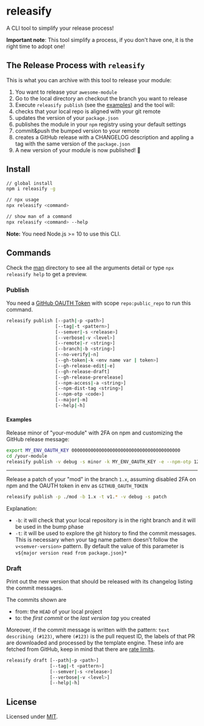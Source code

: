 # releasify

A CLI tool to simplify your release process!

**Important note**:
This tool simplify a process, if you don't have one, it is the right time to adopt one!

## The Release Process with `releasify`

This is what you can archive with this tool to release your module:

1. You want to release your `awesome-module`
1. Go to the local directory an checkout the branch you want to release
1. Execute `releasify publish` (see the [examples](#Publish)) and the tool will:
  1. checks that your local repo is aligned with your git remote
  1. updates the version of your `package.json`
  1. publishes the module in your `npm` registry using your default settings
  1. commit&push the bumped version to your remote
  1. creates a GitHub release with a CHANGELOG description and appling a tag with the same version of the `package.json`
1. A new version of your module is now published! 🎉

## Install

```sh
// global install
npm i releasify -g

// npx usage
npx releasify <command>

// show man of a command
npx releasify <command> --help
```

**Note:** You need Node.js >= 10 to use this CLI.

## Commands

Check the [man](man/) directory to see all the arguments detail or type `npx releasify help` 
to get a preview.

### Publish

You need a [GitHub OAUTH Token][gh-token] with scope `repo:public_repo` to run this command.

```sh
releasify publish [--path|-p <path>]
                  [--tag|-t <pattern>]
                  [--semver|-s <release>]
                  [--verbose|-v <level>]
                  [--remote|-r <string>]
                  [--branch|-b <string>]
                  [--no-verify|-n]
                  [--gh-token|-k <env name var | token>]
                  [--gh-release-edit|-e]
                  [--gh-release-draft]
                  [--gh-release-prerelease]
                  [--npm-access|-a <string>]
                  [--npm-dist-tag <string>]
                  [--npm-otp <code>]
                  [--major|-m]
                  [--help|-h]
```

#### Examples

Release minor of "your-module" with 2FA on npm and customizing the GitHub release message:

```sh
export MY_ENV_OAUTH_KEY 0000000000000000000000000000000000000000
cd /your-module
releasify publish -v debug -s minor -k MY_ENV_OAUTH_KEY -e --npm-otp 123456
```
---

Release a patch of your "mod" in the branch `1.x`, assuming disabled 2FA on npm and the OAUTH token in env as `GITHUB_OAUTH_TOKEN`


```sh
releasify publish -p ./mod -b 1.x -t v1.* -v debug -s patch
```

Explanation:
+ `-b`: it will check that your local repository is in the right branch and it will be used in the bump phase
+ `-t`: it will be used to explore the git history to find the commit messages. This is necessary when your tag name pattern doesn't follow the `v<semver-version>` pattern. By default the value of this parameter is `v${major version read from package.json}*`


### Draft

Print out the new version that should be released with its changelog listing the commit messages.

The commits shown are
+ from: the `HEAD` of your local project 
+ to: the _first commit_ or the _last version tag_ you created

Moreover, if the commit message is written with the pattern: `text describing (#123)`, where
`(#123)` is the pull request ID, the labels of that PR are downloaded and processed by the template
engine. These info are fetched from GitHub, keep in mind that there are [rate limits](https://developer.github.com/v3/#rate-limiting).

```sh
releasify draft [--path|-p <path>]
                [--tag|-t <pattern>]
                [--semver|-s <release>]
                [--verbose|-v <level>]
                [--help|-h]
```


## License

Licensed under [MIT](./LICENSE).

[gh-token]: https://help.github.com/articles/creating-an-access-token-for-command-line-use
